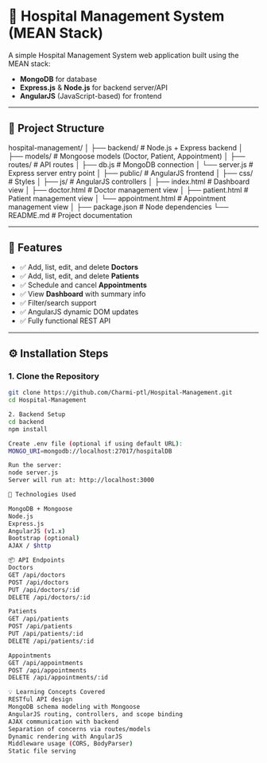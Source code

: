 # 🏥 Hospital Management System (MEAN Stack)

A simple Hospital Management System web application built using the MEAN stack:
- **MongoDB** for database
- **Express.js** & **Node.js** for backend server/API
- **AngularJS** (JavaScript-based) for frontend

---

## 📁 Project Structure

hospital-management/ │ ├── backend/ # Node.js + Express backend │ ├── models/ # Mongoose models (Doctor, Patient, Appointment) │ ├── routes/ # API routes │ ├── db.js # MongoDB connection │ └── server.js # Express server entry point │ ├── public/ # AngularJS frontend │ ├── css/ # Styles │ ├── js/ # AngularJS controllers │ ├── index.html # Dashboard view │ ├── doctor.html # Doctor management view │ ├── patient.html # Patient management view │ └── appointment.html # Appointment management view │ ├── package.json # Node dependencies └── README.md # Project documentation

---

## 🚀 Features

- ✅ Add, list, edit, and delete **Doctors**
- ✅ Add, list, edit, and delete **Patients**
- ✅ Schedule and cancel **Appointments**
- ✅ View **Dashboard** with summary info
- ✅ Filter/search support
- ✅ AngularJS dynamic DOM updates
- ✅ Fully functional REST API

---

## ⚙️ Installation Steps

### 1. Clone the Repository

```bash
git clone https://github.com/Charmi-ptl/Hospital-Management.git
cd Hospital-Management

2. Backend Setup
cd backend
npm install

Create .env file (optional if using default URL):
MONGO_URI=mongodb://localhost:27017/hospitalDB

Run the server:
node server.js
Server will run at: http://localhost:3000

📌 Technologies Used

MongoDB + Mongoose
Node.js
Express.js
AngularJS (v1.x)
Bootstrap (optional)
AJAX / $http

📦 API Endpoints
Doctors
GET /api/doctors
POST /api/doctors
PUT /api/doctors/:id
DELETE /api/doctors/:id

Patients
GET /api/patients
POST /api/patients
PUT /api/patients/:id
DELETE /api/patients/:id

Appointments
GET /api/appointments
POST /api/appointments
DELETE /api/appointments/:id

💡 Learning Concepts Covered
RESTful API design
MongoDB schema modeling with Mongoose
AngularJS routing, controllers, and scope binding
AJAX communication with backend
Separation of concerns via routes/models
Dynamic rendering with AngularJS
Middleware usage (CORS, BodyParser)
Static file serving



